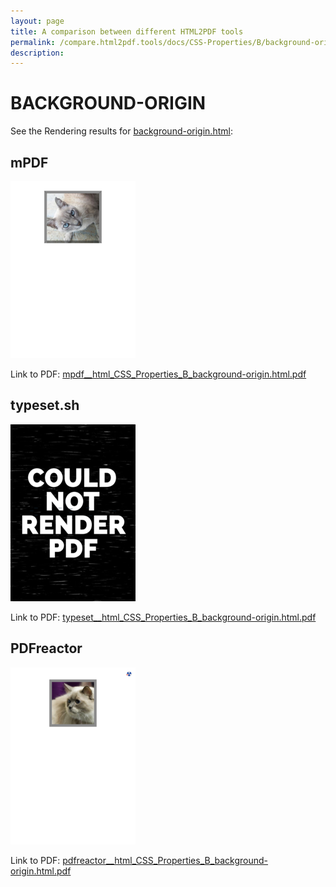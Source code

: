 ```yaml
---
layout: page
title: A comparison between different HTML2PDF tools
permalink: /compare.html2pdf.tools/docs/CSS-Properties/B/background-origin/
description: 
---
```


# BACKGROUND-ORIGIN

See the Rendering results for [background-origin.html](/html/CSS%20Properties/B/background-origin.html):

## mPDF
![](mpdf__html_CSS_Properties_B_background-origin.html.png) 

Link to PDF: [mpdf__html_CSS_Properties_B_background-origin.html.pdf](mpdf__html_CSS_Properties_B_background-origin.html.pdf)

## typeset.sh
![](typeset__html_CSS_Properties_B_background-origin.html.png) 

Link to PDF: [typeset__html_CSS_Properties_B_background-origin.html.pdf](typeset__html_CSS_Properties_B_background-origin.html.pdf)

## PDFreactor
![](pdfreactor__html_CSS_Properties_B_background-origin.html.png) 

Link to PDF: [pdfreactor__html_CSS_Properties_B_background-origin.html.pdf](pdfreactor__html_CSS_Properties_B_background-origin.html.pdf)
